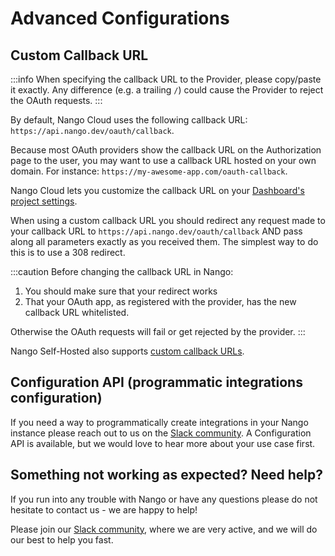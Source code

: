# Advanced Configurations

## Custom Callback URL

:::info
When specifying the callback URL to the Provider, please copy/paste it exactly. Any difference (e.g. a trailing `/`) could cause the Provider to reject the OAuth requests.
:::

By default, Nango Cloud uses the following callback URL: `https://api.nango.dev/oauth/callback`.

Because most OAuth providers show the callback URL on the Authorization page to the user, you may want to use a callback URL hosted on your own domain. For instance: `https://my-awesome-app.com/oauth-callback`.

Nango Cloud lets you customize the callback URL on your [Dashboard's project settings](https://app.nango.dev/project-settings).

When using a custom callback URL you should redirect any request made to your callback URL to `https://api.nango.dev/oauth/callback` AND pass along all parameters exactly as you received them. The simplest way to do this is to use a 308 redirect.

:::caution
Before changing the callback URL in Nango:

1. You should make sure that your redirect works
2. That your OAuth app, as registered with the provider, has the new callback URL whitelisted.

Otherwise the OAuth requests will fail or get rejected by the provider.
:::

Nango Self-Hosted also supports [custom callback URLs](nango-deploy/oss-instructions.md#custom-urls).

## Configuration API (programmatic integrations configuration)

If you need a way to programmatically create integrations in your Nango instance please reach out to us on the [Slack community](https://www.nango.dev/slack). A Configuration API is available, but we would love to hear more about your use case first.

## Something not working as expected? Need help?

If you run into any trouble with Nango or have any questions please do not hesitate to contact us - we are happy to help!

Please join our [Slack community](https://nango.dev/slack), where we are very active, and we will do our best to help you fast.
